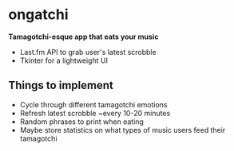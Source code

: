 # ongatchi
**Tamagotchi-esque app that eats your music**

* Last.fm API to grab user's latest scrobble
* Tkinter for a lightweight UI

## Things to implement
* Cycle through different tamagotchi emotions
* Refresh latest scrobble ~every 10-20 minutes
* Random phrases to print when eating
* Maybe store statistics on what types of music users feed their tamagotchi
